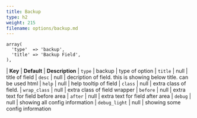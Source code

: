 ```yaml
---
title: Backup
type: h2
weight: 215
filename: options/backup.md
---
```


```php?start_inline=1
array(
  'type'  => 'backup',
  'title' => 'Backup Field',
),
```

| **Key**          | **Default** | **Description**
| `type`           | backup      | type of option
| `title`          | null        | title of field
| `desc`           | null        | decription of field. this is showing below title. can be used html
| `help`           | null        | help tooltip of field
| `class`          | null        | extra class of field.
| `wrap_class`     | null        | extra class of field wrapper
| `before`         | null        | extra text for field before area
| `after`          | null        | extra text for field after area
| `debug`          | null        | showing all config information
| `debug_light`    | null        | showing some config information
